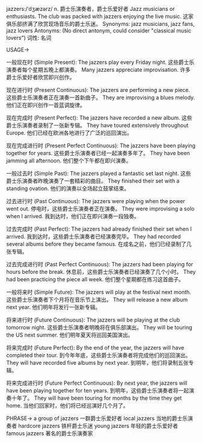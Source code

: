 jazzers:/ˈdʒæzərz/
n.
爵士乐演奏者，爵士乐爱好者
Jazz musicians or enthusiasts.
The club was packed with jazzers enjoying the live music.  这家俱乐部挤满了欣赏现场音乐的爵士乐迷。
Synonyms: jazz musicians, jazz fans, jazz lovers
Antonyms: (No direct antonym, could consider "classical music lovers")
词性: 名词


USAGE->

一般现在时 (Simple Present):
The jazzers play every Friday night.  这些爵士乐演奏者每个星期五晚上都演奏。
Many jazzers appreciate improvisation. 许多爵士乐爱好者欣赏即兴创作。

现在进行时 (Present Continuous):
The jazzers are performing a new piece. 这些爵士乐演奏者正在演奏一首新曲子。
They are improvising a blues melody. 他们正在即兴创作一首蓝调旋律。

现在完成时 (Present Perfect):
The jazzers have recorded a new album.  这些爵士乐演奏者录制了一张新专辑。
They have toured extensively throughout Europe. 他们已经在欧洲各地进行了广泛的巡回演出。

现在完成进行时 (Present Perfect Continuous):
The jazzers have been playing together for years.  这些爵士乐演奏者已经一起演奏多年了。
They have been jamming all afternoon.  他们整个下午都在即兴演奏。

一般过去时 (Simple Past):
The jazzers played a fantastic set last night. 这些爵士乐演奏者昨晚演奏了一套精彩的曲目。
They finished their set with a standing ovation. 他们的演奏以全场起立鼓掌结束。

过去进行时 (Past Continuous):
The jazzers were playing when the power went out.  停电时，这些爵士乐演奏者正在演奏。
They were improvising a solo when I arrived. 我到达时，他们正在即兴演奏一段独奏。

过去完成时 (Past Perfect):
The jazzers had already finished their set when I arrived. 我到达时，这些爵士乐演奏者已经演奏完毕。
They had recorded several albums before they became famous.  在成名之前，他们已经录制了几张专辑。

过去完成进行时 (Past Perfect Continuous):
The jazzers had been playing for hours before the break.  休息前，这些爵士乐演奏者已经演奏了几个小时。
They had been practicing the piece all week. 他们整个星期都在练习这首曲子。


一般将来时 (Simple Future):
The jazzers will play at the festival next month.  这些爵士乐演奏者下个月将在音乐节上演出。
They will release a new album next year. 他们明年将发行一张新专辑。

将来进行时 (Future Continuous):
The jazzers will be playing at the club tomorrow night.  这些爵士乐演奏者明晚将在俱乐部演出。
They will be touring the US next summer.  他们明年夏天将巡回美国演出。

将来完成时 (Future Perfect):
By the end of the year, the jazzers will have completed their tour. 到今年年底，这些爵士乐演奏者将完成他们的巡回演出。
They will have recorded five albums by next year.  到明年，他们将录制五张专辑。

将来完成进行时 (Future Perfect Continuous):
By next year, the jazzers will have been playing together for ten years.  到明年，这些爵士乐演奏者将一起演奏十年了。
They will have been touring for months by the time they get home.  当他们回家时，他们将已经巡演好几个月了。


PHRASE->
a group of jazzers 一群爵士乐爱好者
local jazzers 当地的爵士乐演奏者
hardcore jazzers  铁杆爵士乐迷
young jazzers 年轻的爵士乐爱好者
famous jazzers  著名的爵士乐演奏家
